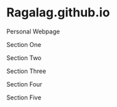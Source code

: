 # Ragalag.github.io
Personal Webpage
<!DOCTYPE html>
<html>

<head>
 <meta charset="utf-8">
 <meta name="author" content="Ragalag">
<link rel="stylesheet" href="style.css" type="text/css" />
</head>

<body>

<section>
<p class ="text">
Section One
</p>
</section>

<section>
<p class ="text">
Section Two
</p>
</section>

<section>
<p class ="text">
Section Three
</p>
</section>

<section>
<p class ="text">
Section Four
</p>
</section>
<section>
<p class ="text">
Section Five
</p>
</section>
</body>

</html>
